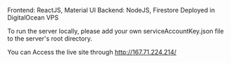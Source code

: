 Frontend: ReactJS, Material UI
Backend: NodeJS, Firestore
Deployed in DigitalOcean VPS

To run the server locally, please add your own serviceAccountKey.json file to the server's root directory.

You can Access the live site through http://167.71.224.214/

